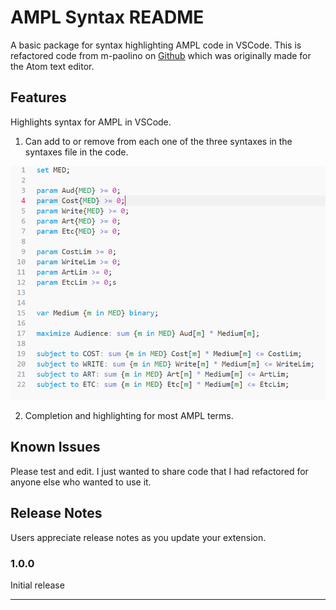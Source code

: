 # AMPL Syntax README

A basic package for syntax highlighting AMPL code in VSCode. This is refactored code from m-paolino on [Github](https://github.com/m-paolino/atom-package-language-ampl-syntax) which was originally made for the Atom text editor.

## Features

Highlights syntax for AMPL in VSCode.

1. Can add to or remove from each one of the three syntaxes in the syntaxes file in the code. 
&nbsp; 

![example pic](https://github.com/jtmonroe/AMPL-Syntax/blob/master/res/AmplPic.PNG)

2. Completion and highlighting for most AMPL terms. 



## Known Issues

Please test and edit. I just wanted to share code that I had refactored for anyone else who wanted to use it.

## Release Notes

Users appreciate release notes as you update your extension.

### 1.0.0

Initial release

-----------------------------------------------------------------------------------------------------------
